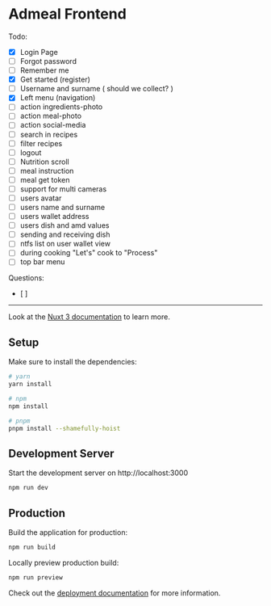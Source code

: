 # Admeal Frontend

Todo:
- [x] Login Page
- [ ] Forgot password
- [ ] Remember me
- [x] Get started (register)
- [ ] Username and surname ( should we collect? )
- [x] Left menu (navigation)
- [ ] action ingredients-photo
- [ ] action meal-photo
- [ ] action social-media
- [ ] search in recipes
- [ ] filter recipes
- [ ] logout 
- [ ] Nutrition scroll
- [ ] meal instruction 
- [ ] meal get token
- [ ] support for multi cameras
- [ ] users avatar
- [ ] users name and surname
- [ ] users wallet address
- [ ] users dish and amd values
- [ ] sending and receiving dish
- [ ] ntfs list on user wallet view
- [ ] during cooking "Let's" cook to "Process"
- [ ] top bar menu

Questions:
- [ ] 

---

Look at the [Nuxt 3 documentation](https://nuxt.com/docs/getting-started/introduction) to learn more.

## Setup

Make sure to install the dependencies:

```bash
# yarn
yarn install

# npm
npm install

# pnpm
pnpm install --shamefully-hoist
```

## Development Server

Start the development server on http://localhost:3000

```bash
npm run dev
```

## Production

Build the application for production:

```bash
npm run build
```

Locally preview production build:

```bash
npm run preview
```

Check out the [deployment documentation](https://nuxt.com/docs/getting-started/deployment) for more information.
